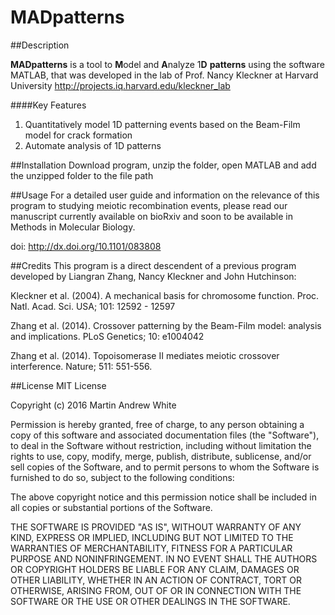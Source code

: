 # MADpatterns

##Description

**MADpatterns** is a tool to **M**odel and **A**nalyze  1**D** **patterns** using the software MATLAB, that was developed in the lab of Prof. Nancy Kleckner at Harvard University
http://projects.iq.harvard.edu/kleckner_lab

####Key Features

1. Quantitatively model 1D patterning events based on the Beam-Film model for crack formation
2. Automate analysis of 1D patterns

##Installation
Download program, unzip the folder, open MATLAB and add the unzipped folder to the file path

##Usage
For a detailed user guide and information on the relevance of this program to studying meiotic recombination events, please read our manuscript currently available on bioRxiv and soon to be available in Methods in Molecular Biology.

doi: http://dx.doi.org/10.1101/083808

##Credits
This program is a direct descendent of a previous program developed by Liangran Zhang, Nancy Kleckner and John Hutchinson:

Kleckner et al. (2004). A mechanical basis for chromosome function. Proc. Natl. Acad. Sci. USA; 101: 12592 - 12597

Zhang et al. (2014). Crossover patterning by the Beam-Film model: analysis and implications. PLoS Genetics; 10: e1004042

Zhang et al. (2014). Topoisomerase II mediates meiotic crossover interference. Nature; 511: 551-556.

##License
MIT License

Copyright (c) 2016 Martin Andrew White

Permission is hereby granted, free of charge, to any person obtaining a copy
of this software and associated documentation files (the "Software"), to deal
in the Software without restriction, including without limitation the rights
to use, copy, modify, merge, publish, distribute, sublicense, and/or sell
copies of the Software, and to permit persons to whom the Software is
furnished to do so, subject to the following conditions:

The above copyright notice and this permission notice shall be included in all
copies or substantial portions of the Software.

THE SOFTWARE IS PROVIDED "AS IS", WITHOUT WARRANTY OF ANY KIND, EXPRESS OR
IMPLIED, INCLUDING BUT NOT LIMITED TO THE WARRANTIES OF MERCHANTABILITY,
FITNESS FOR A PARTICULAR PURPOSE AND NONINFRINGEMENT. IN NO EVENT SHALL THE
AUTHORS OR COPYRIGHT HOLDERS BE LIABLE FOR ANY CLAIM, DAMAGES OR OTHER
LIABILITY, WHETHER IN AN ACTION OF CONTRACT, TORT OR OTHERWISE, ARISING FROM,
OUT OF OR IN CONNECTION WITH THE SOFTWARE OR THE USE OR OTHER DEALINGS IN THE
SOFTWARE.
